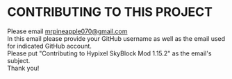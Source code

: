 # CONTRIBUTING TO THIS PROJECT  
Please email mrpineapple070@gmail.com  
In this email please provide your GitHub username as well as the email used for indicated GitHub account.  
Please put "Contributing to Hypixel SkyBlock Mod 1.15.2" as the email's subject.  
Thank you!
